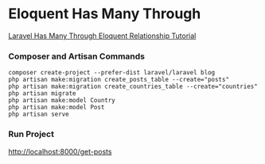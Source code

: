# Eloquent Has Many Through

[Laravel Has Many Through Eloquent Relationship Tutorial](https://www.itsolutionstuff.com/post/laravel-has-many-through-eloquent-relationship-tutorialexample.html)

### Composer and Artisan Commands
```shell script
composer create-project --prefer-dist laravel/laravel blog
php artisan make:migration create_posts_table --create="posts"
php artisan make:migration create_countries_table --create="countries"
php artisan migrate
php artisan make:model Country
php artisan make:model Post
php artisan serve
```

### Run Project
[http://localhost:8000/get-posts](http://localhost:8000/get-posts)
